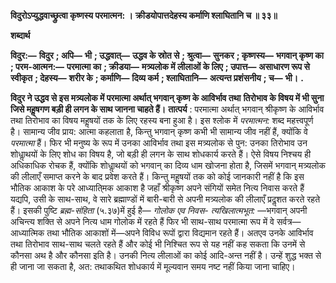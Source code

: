 **विदुरोऽप्युद्धवाच्छ्रुत्वा कृष्णस्य परमात्मन: ।** **क्रीडयोपात्तदेहस्य कर्माणि श्लाघितानि च ॥ ३३॥** 

**शब्दार्थ** 

**विदुर:—** **विदुर** **; अपि—** **भी** **; उद्धवात्—** **उद्धव के स्रोत से** **; श्रुत्वा—** **सुनकर** **; कृष्णस्य—** **भगवान् कृष्ण का** **; परम-आत्मन:—** **परमात्मा का** **; क्रीडया—** **मत्र्यलोक में लीलाओं के लिए** **; उपात्त—** **असाधारण रूप से स्वीकृत** **; देहस्य—** **शरीर के** **; कर्माणि—** **दिव्य कर्म** **; श्लाघितानि—** **अत्यन्त प्रशंसनीय** **; च—** **भी।** **.** 

**विदुर ने उद्धव से इस मत्र्यलोक में परमात्मा अर्थात् भगवान् कृष्ण के आविर्भाव तथा** **तिरोभाव के विषय में भी सुना जिसे महॢषगण बड़ी ही लगन के साथ जानना चाहते हैं।** **तात्पर्य** : परमात्मा अर्थात् भगवान् श्रीकृष्ण के आविर्भाव तथा तिरोभाव का विषय महॢषयों तक के लिए रहस्य बना हुआ है। इस श्लोक में *परमात्मन:* शब्द महत्त्वपूर्ण है। सामान्य जीव प्राय: आत्मा कहलाता है, किन्तु भगवान् कृष्ण कभी भी सामान्य जीव नहीं हैं, क्योंकि वे *परमात्मा* हैं। फिर भी मनुष्य के रूप में उनका आविर्भाव तथा इस मत्र्यलोक से पुन: उनका तिरोभाव उन शोधाॢथयों के लिए शोध का विषय है, जो बड़ी ही लगन के साथ शोधकार्य करते हैं। ऐसे विषय निश्चय ही अधिकाधिक रोचक हैं, क्योंकि शोधाॢथयों को भगवान् का दिव्य धाम खोजना होता है, जिसमें भगवान् मत्र्यलोक की लीलाएँ समाप्त करने के बाद प्रवेश करते हैं। किन्तु महॢषयों तक को कोई जानकारी नहीं है कि इस भौतिक आकाश के परे आध्याति्मक आकाश है जहाँ श्रीकृष्ण अपने संगियों समेत नित्य निवास करते हैं यद्यपि, उसी के साथ-साथ, वे सारे ब्रह्माण्डों में बारी-बारी से अपनी मत्र्यलोक की लीलाएँ प्रदॢशत करते रहते हैं। इसकी पुष्टि *ब्रह्म-संहिता* (५.३७)में हुई है— *गोलोक एव निवस-* *त्यखिलात्मभूत:* —भगवान् अपनी अचिन्त्य शक्ति से अपने नित्य धाम गोलोक में रहते हैं फिर भी साथ-साथ परमात्मा रूप में वे सर्वत्र—आध्यात्मिक तथा भौतिक आकाशों में—अपने विविध रूपों द्वारा विद्यमान रहते हैं। अतएव उनके आविर्भाव तथा तिरोभाव साथ-साथ चलते रहते हैं और कोई भी निश्चित रूप से यह नहीं कह सकता कि उनमें से कौनसा अथ है और कौनसा इति है। उनकी नित्य लीलाओं का कोई आदि-अन्त नहीं है। उन्हें शुद्ध भक्त से ही जाना जा सकता है, अत: तथाकथित शोधकार्य में मूल्यवान समय नष्ट नहीं किया जाना चाहिए।  